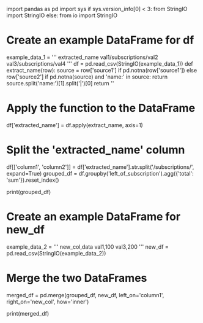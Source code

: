 import pandas as pd
import sys
if sys.version_info[0] < 3: 
    from StringIO import StringIO
else:
    from io import StringIO
# Create an example DataFrame for df
example_data_1 = '''
extracted_name
val1/subscriptions/val2
val3/subscriptions/val4
'''
df = pd.read_csv(StringIO(example_data_1))
def extract_name(row):
    source = row['source1'] if pd.notna(row['source1']) else row['source2']
    if pd.notna(source) and 'name:' in source:
        return source.split('name:')[1].split('|')[0]
    return ''

# Apply the function to the DataFrame
df['extracted_name'] = df.apply(extract_name, axis=1)
# Split the 'extracted_name' column
df[['column1', 'column2']] = df['extracted_name'].str.split('/subscriptions/', expand=True)
grouped_df = df.groupby('left_of_subscription').agg({'total': 'sum'}).reset_index()

print(grouped_df)
# Create an example DataFrame for new_df
example_data_2 = '''
new_col,data
val1,100
val3,200
'''
new_df = pd.read_csv(StringIO(example_data_2))

# Merge the two DataFrames
merged_df = pd.merge(grouped_df, new_df, left_on='column1', right_on='new_col', how='inner')

print(merged_df)
